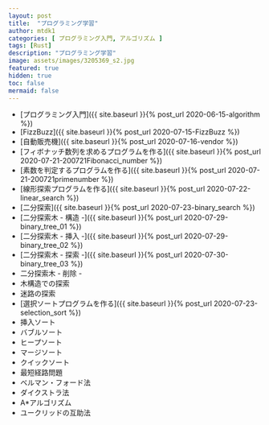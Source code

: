 ```yaml
---
layout: post
title:  "プログラミング学習"
author: mtdk1
categories: [ プログラミング入門, アルゴリズム ]
tags: [Rust]
description: "プログラミング学習"
image: assets/images/3205369_s2.jpg
featured: true
hidden: true
toc: false
mermaid: false
---
```


- [プログラミング入門]({{ site.baseurl }}{% post_url 2020-06-15-algorithm %})
- [FizzBuzz]({{ site.baseurl }}{% post_url 2020-07-15-FizzBuzz %})
- [自動販売機]({{ site.baseurl }}{% post_url 2020-07-16-vendor %})
- [フィボナッチ数列を求めるプログラムを作る]({{ site.baseurl }}{% post_url 2020-07-21-200721Fibonacci_number %})
- [素数を判定するプログラムを作る]({{ site.baseurl }}{% post_url 2020-07-21-200721primenumber %})
- [線形探索プログラムを作る]({{ site.baseurl }}{% post_url 2020-07-22-linear_search %})
- [二分探索]({{ site.baseurl }}{% post_url 2020-07-23-binary_search %})
- [二分探索木 - 構造 -]({{ site.baseurl }}{% post_url 2020-07-29-binary_tree_01 %})
- [二分探索木 - 挿入 -]({{ site.baseurl }}{% post_url 2020-07-29-binary_tree_02 %})
- [二分探索木 - 探索 -]({{ site.baseurl }}{% post_url 2020-07-30-binary_tree_03 %})
- 二分探索木 - 削除 -
- 木構造での探索
- 迷路の探索
- [選択ソートプログラムを作る]({{ site.baseurl }}{% post_url 2020-07-23-selection_sort %})
- 挿入ソート
- バブルソート
- ヒープソート
- マージソート
- クイックソート
- 最短経路問題
- ベルマン・フォード法
- ダイクストラ法
- A*アルゴリズム
- ユークリッドの互助法